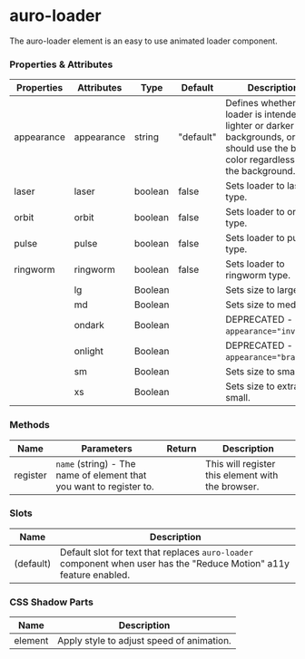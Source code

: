 # auro-loader

The auro-loader element is an easy to use animated loader component.

### Properties & Attributes

| Properties | Attributes | Type    | Default   | Description                                                                                                                                 |
| ---------- | ---------- | ------- | --------- | ------------------------------------------------------------------------------------------------------------------------------------------- |
| appearance | appearance | string  | "default" | Defines whether the loader is intended for lighter or darker backgrounds, or if it should use the brand color regardless of the background. |
| laser      | laser      | boolean | false     | Sets loader to laser type.                                                                                                                  |
| orbit      | orbit      | boolean | false     | Sets loader to orbit type.                                                                                                                  |
| pulse      | pulse      | boolean | false     | Sets loader to pulse type.                                                                                                                  |
| ringworm   | ringworm   | boolean | false     | Sets loader to ringworm type.                                                                                                               |
|            | lg         | Boolean |           | Sets size to large.                                                                                                                         |
|            | md         | Boolean |           | Sets size to medium.                                                                                                                        |
|            | ondark     | Boolean |           | DEPRECATED - use `appearance="inverse"`.                                                                                                    |
|            | onlight    | Boolean |           | DEPRECATED - use `appearance="brand"`.                                                                                                      |
|            | sm         | Boolean |           | Sets size to small.                                                                                                                         |
|            | xs         | Boolean |           | Sets size to extra small.                                                                                                                   |

### Methods

| Name     | Parameters                                                          | Return | Description                                       |
| -------- | ------------------------------------------------------------------- | ------ | ------------------------------------------------- |
| register | `name` (string) - The name of element that you want to register to. |        | This will register this element with the browser. |

### Slots

| Name      | Description                                                                                                         |
| --------- | ------------------------------------------------------------------------------------------------------------------- |
| (default) | Default slot for text that replaces `auro-loader` component when user has the "Reduce Motion" a11y feature enabled. |

### CSS Shadow Parts

| Name    | Description                               |
| ------- | ----------------------------------------- |
| element | Apply style to adjust speed of animation. |